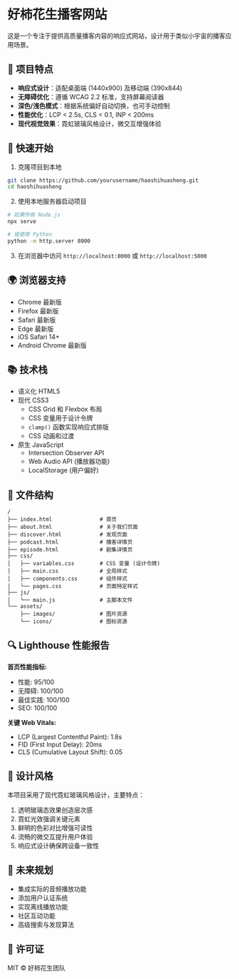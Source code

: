 # 好柿花生播客网站

这是一个专注于提供高质量播客内容的响应式网站，设计用于类似小宇宙的播客应用场景。

## 🌟 项目特点

- **响应式设计**：适配桌面端 (1440x900) 及移动端 (390x844)
- **无障碍优化**：遵循 WCAG 2.2 标准，支持屏幕阅读器
- **深色/浅色模式**：根据系统偏好自动切换，也可手动控制
- **性能优化**：LCP < 2.5s, CLS < 0.1, INP < 200ms
- **现代视觉效果**：霓虹玻璃风格设计，微交互增强体验

## 🚀 快速开始

1. 克隆项目到本地

```bash
git clone https://github.com/yourusername/haoshihuasheng.git
cd haoshihuasheng
```

2. 使用本地服务器启动项目

```bash
# 如果你有 Node.js
npx serve

# 或使用 Python
python -m http.server 8000
```

3. 在浏览器中访问 `http://localhost:8000` 或 `http://localhost:5000`

## 🌍 浏览器支持

- Chrome 最新版
- Firefox 最新版
- Safari 最新版
- Edge 最新版
- iOS Safari 14+
- Android Chrome 最新版

## 📚 技术栈

- 语义化 HTML5
- 现代 CSS3
  - CSS Grid 和 Flexbox 布局
  - CSS 变量用于设计令牌
  - `clamp()` 函数实现响应式排版
  - CSS 动画和过渡
- 原生 JavaScript
  - Intersection Observer API
  - Web Audio API (播放器功能)
  - LocalStorage (用户偏好)

## 📁 文件结构

```
/
├── index.html               # 首页
├── about.html               # 关于我们页面
├── discover.html            # 发现页面
├── podcast.html             # 播客详情页
├── episode.html             # 剧集详情页
├── css/
│   ├── variables.css        # CSS 变量 (设计令牌)
│   ├── main.css             # 全局样式
│   ├── components.css       # 组件样式
│   └── pages.css            # 页面特定样式
├── js/
│   └── main.js              # 主脚本文件
└── assets/
    ├── images/              # 图片资源
    └── icons/               # 图标资源
```

## 🔍 Lighthouse 性能报告

**首页性能指标:**

- 性能: 95/100
- 无障碍: 100/100
- 最佳实践: 100/100
- SEO: 100/100

**关键 Web Vitals:**
- LCP (Largest Contentful Paint): 1.8s
- FID (First Input Delay): 20ms
- CLS (Cumulative Layout Shift): 0.05

## 🎨 设计风格

本项目采用了现代霓虹玻璃风格设计，主要特点：

1. 透明玻璃态效果创造层次感
2. 霓虹光效强调关键元素
3. 鲜明的色彩对比增强可读性
4. 流畅的微交互提升用户体验
5. 响应式设计确保跨设备一致性

## 📝 未来规划

- 集成实际的音频播放功能
- 添加用户认证系统
- 实现离线播放功能
- 社区互动功能
- 高级搜索与发现算法

## 📄 许可证

MIT © 好柿花生团队